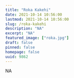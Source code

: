 ```yaml
---
title: "Roka Kakehi"
date: 2021-10-14 10:56:00
lastmod: 2021-10-14 10:56:00
slug: /roka-kakehi
description: "NA"
excerpt: "NA"
featured_image: ["roka.jpg"]
draft: false
pinned: false
homepage: false
uuid: 9862
---
```

NA
